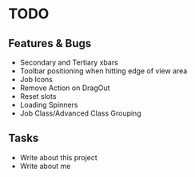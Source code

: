# TODO

## Features & Bugs

* Secondary and Tertiary xbars
* Toolbar positioning when hitting edge of view area
* Job Icons
* Remove Action on DragOut
* Reset slots
* Loading Spinners
* Job Class/Advanced Class Grouping


## Tasks

* Write about this project
* Write about me
